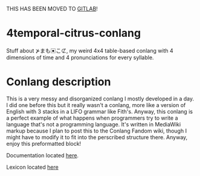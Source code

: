 THIS HAS BEEN MOVED TO [GITLAB](https://gitlab.com/kronosta/conlangs/-/tree/main/Pomelic)!

# 4temporal-citrus-conlang
Stuff about ⊁まも▣こ⊄, my weird 4x4 table-based conlang with 4 dimensions of time and 4 pronunciations for every syllable.

# Conlang description
This is a very messy and disorganized conlang I mostly developed in a day. I did one before this but it really wasn't a conlang, more like a version of English with 3 stacks in a LIFO grammar like Fith's. Anyway, this conlang is a perfect example of what happens when programmers try to write a language that's not a programming language. It's written in MediaWiki markup because I plan to post this to the Conlang Fandom wiki, though I might have to modify it to fit into the perscribed structure there. Anyway, enjoy this preformatted block!

Documentation located [here](Docs.txt).

Lexicon located [here](Lexicon%20Generator/words-generated.tsv)
